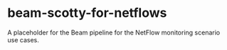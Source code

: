 # beam-scotty-for-netflows
A placeholder for the Beam pipeline for the NetFlow monitoring scenario use cases. 
